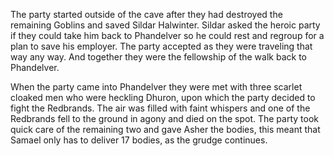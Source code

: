 The party started outside of the cave after they had destroyed the remaining Goblins and saved Sildar Halwinter. 
Sildar asked the heroic party if they could take him back to Phandelver so he could rest and regroup for a plan to save his employer.
The party accepted as they were traveling that way any way. And together they were the fellowship of the walk back to Phandelver.

When the party came into Phandelver they were met with three scarlet cloaked men who were heckling Dhuron, upon which the party decided to fight the Redbrands. 
The air was filled with faint whispers and one of the Redbrands fell to the ground in agony and died on the spot. 
The party took quick care of the remaining two and gave Asher the bodies, this meant that Samael only has to deliver 17 bodies, as the grudge continues.
